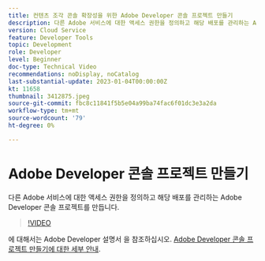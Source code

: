 ```yaml
---
title: 컨텐츠 조각 콘솔 확장성을 위한 Adobe Developer 콘솔 프로젝트 만들기
description: 다른 Adobe 서비스에 대한 액세스 권한을 정의하고 해당 배포를 관리하는 Adobe Developer 콘솔 프로젝트를 만드는 방법을 알아봅니다.
version: Cloud Service
feature: Developer Tools
topic: Development
role: Developer
level: Beginner
doc-type: Technical Video
recommendations: noDisplay, noCatalog
last-substantial-update: 2023-01-04T00:00:00Z
kt: 11658
thumbnail: 3412875.jpeg
source-git-commit: fbc8c11841f5b5e04a99ba74fac6f01dc3e3a2da
workflow-type: tm+mt
source-wordcount: '79'
ht-degree: 0%

---
```



# Adobe Developer 콘솔 프로젝트 만들기

다른 Adobe 서비스에 대한 액세스 권한을 정의하고 해당 배포를 관리하는 Adobe Developer 콘솔 프로젝트를 만듭니다.

>[!VIDEO](https://video.tv.adobe.com/v/3412875/?quality=12&learn=on)

에 대해서는 Adobe Developer 설명서 을 참조하십시오. [Adobe Developer 콘솔 프로젝트 만들기에 대한 세부 안내](https://developer.adobe.com/uix/docs/services/aem-cf-console-admin/extension-development/#create-a-project-in-adobe-developer-console).
